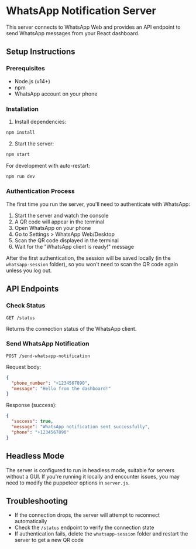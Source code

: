 # WhatsApp Notification Server

This server connects to WhatsApp Web and provides an API endpoint to send WhatsApp messages from your React dashboard.

## Setup Instructions

### Prerequisites
- Node.js (v14+)
- npm
- WhatsApp account on your phone

### Installation

1. Install dependencies:
```bash
npm install
```

2. Start the server:
```bash
npm start
```

For development with auto-restart:
```bash
npm run dev
```

### Authentication Process

The first time you run the server, you'll need to authenticate with WhatsApp:

1. Start the server and watch the console
2. A QR code will appear in the terminal
3. Open WhatsApp on your phone
4. Go to Settings > WhatsApp Web/Desktop
5. Scan the QR code displayed in the terminal
6. Wait for the "WhatsApp client is ready!" message

After the first authentication, the session will be saved locally (in the `whatsapp-session` folder), so you won't need to scan the QR code again unless you log out.

## API Endpoints

### Check Status
```
GET /status
```
Returns the connection status of the WhatsApp client.

### Send WhatsApp Notification
```
POST /send-whatsapp-notification
```

Request body:
```json
{
  "phone_number": "+1234567890",
  "message": "Hello from the dashboard!"
}
```

Response (success):
```json
{
  "success": true,
  "message": "WhatsApp notification sent successfully",
  "phone": "+1234567890"
}
```

## Headless Mode

The server is configured to run in headless mode, suitable for servers without a GUI. If you're running it locally and encounter issues, you may need to modify the puppeteer options in `server.js`.

## Troubleshooting

- If the connection drops, the server will attempt to reconnect automatically
- Check the `/status` endpoint to verify the connection state
- If authentication fails, delete the `whatsapp-session` folder and restart the server to get a new QR code
